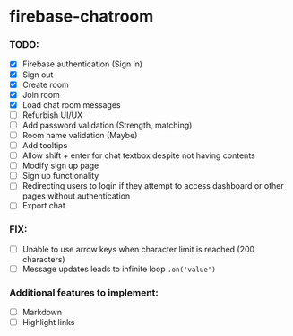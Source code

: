 # firebase-chatroom


### TODO:
- [x] Firebase authentication (Sign in)
- [x] Sign out
- [x] Create room
- [x] Join room
- [x] Load chat room messages
- [ ] Refurbish UI/UX
- [ ] Add password validation (Strength, matching)
- [ ] Room name validation (Maybe)
- [ ] Add tooltips
- [ ] Allow shift + enter for chat textbox despite not having contents
- [ ] Modify sign up page
- [ ] Sign up functionality
- [ ] Redirecting users to login if they attempt to access dashboard or other pages without authentication
- [ ] Export chat

### FIX:
- [ ] Unable to use arrow keys when character limit is reached (200 characters)
- [ ] Message updates leads to infinite loop ```.on('value')```

### Additional features to implement:
- [ ] Markdown
- [ ] Highlight links   
